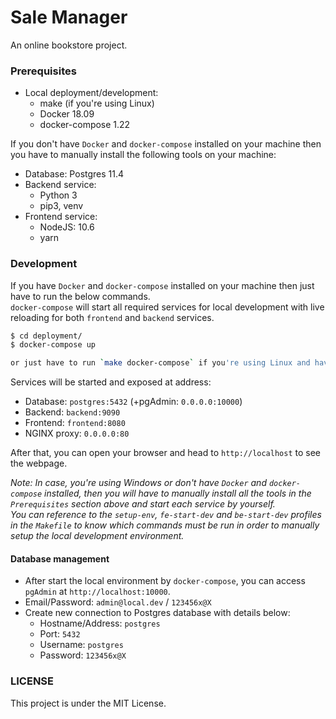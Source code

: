# Sale Manager
An online bookstore project.

### Prerequisites
- Local deployment/development:
  - make (if you're using Linux)
  - Docker 18.09
  - docker-compose 1.22

If you don't have `Docker` and `docker-compose` installed on your machine then you have to manually install the following tools on your machine:
- Database: Postgres 11.4
- Backend service: 
  - Python 3
  - pip3, venv
- Frontend service: 
  - NodeJS: 10.6
  - yarn

### Development
If you have `Docker` and `docker-compose` installed on your machine then just have to run the below commands.  
`docker-compose` will start all required services for local development with live reloading for both `frontend` and `backend` services.
```sh
$ cd deployment/
$ docker-compose up

or just have to run `make docker-compose` if you're using Linux and have make tool installed.
```

Services will be started and exposed at address:
  - Database: `postgres:5432` (+pgAdmin: `0.0.0.0:10000`)
  - Backend: `backend:9090`
  - Frontend: `frontend:8080`
  - NGINX proxy: `0.0.0.0:80`  
  
After that, you can open your browser and head to `http://localhost` to see the webpage.

*Note: In case, you're using Windows or don't have `Docker` and `docker-compose` installed, then you will have to manually install all the tools in the `Prerequisites` section above and start each service by yourself.*  
*You can reference to the `setup-env`, `fe-start-dev` and `be-start-dev` profiles in the `Makefile` to know which commands must be run in order to manually setup the local development environment.*


#### Database management
- After start the local environment by `docker-compose`, you can access `pgAdmin` at `http://localhost:10000`.
- Email/Password: `admin@local.dev` / `123456x@X`
- Create new connection to Postgres database with details below:
  - Hostname/Address: `postgres`
  - Port: `5432`
  - Username: `postgres`
  - Password: `123456x@X`

### LICENSE
This project is under the MIT License.
